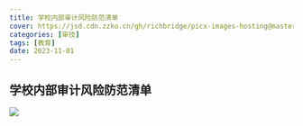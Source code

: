 ```yaml
---
title: 学校内部审计风险防范清单
cover: https://jsd.cdn.zzko.cn/gh/richbridge/picx-images-hosting@master/thumbnail/CPA-审计.jpg
categories: [审技]
tags: [教育]
date: 2023-11-01
---
```

## 学校内部审计风险防范清单

![](https://img.richfan.site/audit/学校内部审计风险防范清单.png)